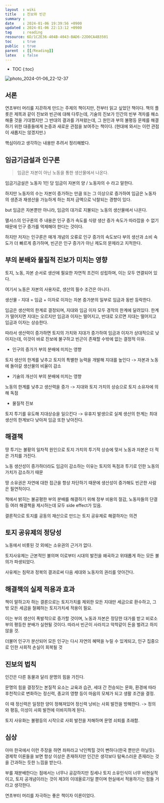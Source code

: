 ```yaml
---
layout  : wiki
title   : 진보와 빈곤 
summary : 
date    : 2024-01-06 19:39:56 +0900
updated : 2024-01-06 22:13:12 +0900
tag     : reading
resource: 6D/1C2E36-404B-4043-BAD6-22D0CA4B3501
toc     : true
public  : true
parent  : [[/Reading]]
latex   : false
---
```

* TOC
{:toc}

![photo_2024-01-06_22-12-37](https://github.com/Voyager003/Voyager003.github.io/assets/85725033/46c9189c-f216-4592-8d5e-499b52bd5ea6)

## 서론

연초부터 머리룰 지끈하게 만드는 주제의 책이지만, 전부터 읽고 싶었던 책이다. 책의 플롯은 제목과 같이 진보와 빈곤에 대해 다루는데, 기술의 진보가 인간의 빈부 격차를 해소해줄 것을 기대했지만 그 반대의 결과를 가져왔는데, 그 원인과 부의 불평등 문제를 해결하기 위한 대중들에게 논증과 새로운 관점을 보여주는 책이다. (현대에 와서는 이런 관점이 새롭지는 않겠지만.)

핵심이라고 생각하는 내용만 추려서 정리해봤다.

## 임금기금설과 인구론

> 임금은 자본이 아닌 노동을 통한 생산물에서 나온다.

임금기금설은 노동자 1인 당 임금이 자본의 양 / 노동자의 수 라고 말한다.

하지만 노동자의 수는 자본이 증가하는 만큼 또는 그 이상으로 증가하여 임금은 노동자의 생존과 재생산을 가능하게 하는 최저 금액으로 낙찰되는 경향이 있다.

but 임금은 자본뿐만 아니라, 임금의 대가로 지불되는 노동의 생산물에서 나온다.

맬서스의 인구론의 주 내용은 인구 증가 속도를 식량 생산 증가 속도가 따라잡을 수 없기 때문에 인구 증가를 억제해야 한다는 것이다.

하지만 저자는 인구론은 매개 개념의 오류로 인구 증가의 속도보다 부의 생산과 소비 속도가 더 빠르게 증가하며, 빈곤은 인구 증가가 아닌 제도의 문제라고 지적한다.

## 부의 분배와 물질적 진보가 미치는 영향

토지, 노동, 자본 순서로 생산에 필요한 자연적 조건이 성립하며, 이는 모두 연결되어 있다.

여기서 노동은 자본의 사용자로, 생산의 필수 조건은 아니다.

생산물 - 지대 = 임금 + 이자로 이자는 자본 증가분의 일부로 임금과 동반 등락한다.

임금은 생산력의 한계로 결정되며, 지대와 임금 이자 모두 경작의 한계에 달려있다. 한계가 떨어지면 지대는 오르지만 임금과 이자는 떨어지고, 반대로 오르면 지대는 떨어지고 임금과 이자는 상승한다.

따라서 생산력이 증가하면 토지의 가치와 지대가 증가하여 임금과 이자가 상대적으로 낮아지는데, 이것이 바로 진보에 불구하고 빈곤이 존재할 수밖에 없는 결정적 이유.

- 인구의 증가가 부의 분배에 미치는 영향

토지 생산의 한계를 낮추고 토지의 특별한 능력을 개발해 지대를 높인다 -> 자본과 노동에 돌아갈 생산물의 비율이 감소

- 기술의 개선이 부의 분배에 미치는 영향

노동의 한계를 낮추고 생산력을 증가 -> 지대와 토지 가치의 상승으로 토지 소유자에 의해 독점

- 물질적 진보 

토지 투기를 유도해 지대상승을 일으킨다 -> 유휴지 발생으로 실제 생산의 한계는 최대 생산의 한계보다 낮아져 임금 또한 낮아진다.

## 해결책

땅 투기는 불황의 일차적 원인으로 토지 가치의 투기적 상승에 맞서 노동과 자본은 더 적은 가치를 가진다.

노동 생산성이 증가하더라도 임금이 감소하는 이유는 토지의 독점과 투기로 인한 노동의 가치가 감소하기 때문

땅 소유권은 자연에 대한 접근을 항상 차단하기 때문에 생산성이 증가해도 빈곤한 사람은 필연적이다.

책에서 밝히는 불공평한 부의 분배를 해결하기 위해 정부 비용의 절감, 노동자들의 단결 등 여러 해결책을 제시하는데 모두 side effect가 있음.

결론적으로 토지를 공동의 재산으로 만드는 토지 공유제로 해결하자는 의견

## 토지 공유제의 정당성

노동에서 비롯된 것 외에는 소유권의 근거가 없다. 

토지사유제는 근본적인 불의며 이로부터 시대의 발전을 왜곡하고 위태롭게 하는 모든 불의가 파생되었다. 

사유제는 침략과 정복의 결과로써 다음 세대와 노동자의 권리를 앗아간다.

## 해결책의 실제 적용과 효과

책이 말하고자 하는 결론으로는 토지가치를 제외한 모든 지대만 세금으로 환수하고, 그 밖 모든 세금을 철폐하는 토지가치세 적용이 필요. 

이는 부의 생산이 폭발적으로 증가할 것이며, 노동과 자본은 정당한 대가를 받고 비로소 부의 평등한 분배가 실현될 것이다. 따라서 빈곤이 사라지고 악착같이 돈을 벌려고 하지 않을 것. 

더불어 인구가 분산되어 모든 인구는 다시 자연의 혜택을 누릴 수 있게되고, 인구 집중으로 인한 사회적 손실이 회복될 것

## 진보의 법칙

인간은 다른 동물과 달리 문명의 힘을 가진다. 

문명의 힘을 결정짓는 본질적 요소는 교육과 습관, 세대 간 전승되는 문화, 환경에 따라 후천적으로 변화하는 정신력, 종교의 영향 등이 마음의 모체가 되고 생활 조건을 결정.

이 때 정신력은 일정한 양이 정해져있어 정신력 낭비는 사회 발전을 방해한다. -> 정의와 평등, 이성이 사회 발전에 이바지하게 된다.

토지 사유화는 불평등의 시작으로 사회 발전을 저해하며 문명 쇠퇴를 초래함. 

## 심상

아마 한국에서 이런 주장을 하면 좌파라고 낙인찍힐 것이 뻔하다(한국 뿐만은 아닐듯). 경제학 이론들을 보면 항상 이상은 존재하지만 인간은 생각보다 탐욕스러운 존재라는 것을 간과하는 듯한 느낌을 받는다. 

부를 재분배한다는 점에서는 너무나 공감하지만 징세나 토지 소유인식이 너무 비현실적이고, 토지 공개념이라는 것이 제3의 이데올로기일 뿐이며 현실에서 적용하기는 힘들 거라고 생각한다. 

연초부터 머리를 자극하는 좋은 책이자 이론이었다.













